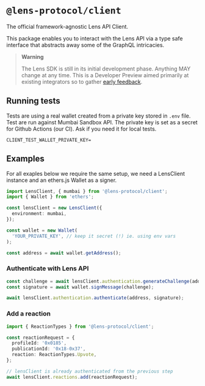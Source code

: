 # `@lens-protocol/client`

The official framework-agnostic Lens API Client.

This package enables you to interact with the Lens API via a type safe interface that abstracts away some of the GraphQL intricacies.

> **Warning**
>
> The Lens SDK is still in its initial development phase. Anything MAY change at any time.
> This is a Developer Preview aimed primarily at existing integrators so to gather [early feedback](https://github.com/lens-protocol/lens-sdk/discussions/48).

## Running tests

Tests are using a real wallet created from a private key stored in `.env` file. Test are run against Mumbai Sandbox API. The private key is set as a secret for Github Actions (our CI). Ask if you need it for local tests.

```
CLIENT_TEST_WALLET_PRIVATE_KEY=
```

## Examples

For all exaples below we require the same setup, we need a LensClient instance and an ethers.js Wallet as a signer.

```ts
import LensClient, { mumbai } from '@lens-protocol/client';
import { Wallet } from 'ethers';

const lensClient = new LensClient({
  environment: mumbai,
});

const wallet = new Wallet(
  'YOUR_PRIVATE_KEY', // keep it secret (!) ie. using env vars
);

const address = await wallet.getAddress();
```

### Authenticate with Lens API

```ts
const challenge = await lensClient.authentication.generateChallenge(address);
const signature = await wallet.signMessage(challenge);

await lensClient.authentication.authenticate(address, signature);
```

### Add a reaction

```ts
import { ReactionTypes } from '@lens-protocol/client';

const reactionRequest = {
  profileId: '0x0185',
  publicationId: '0x18-0x37',
  reaction: ReactionTypes.Upvote,
};

// lensClient is already authenticated from the previous step
await lensClient.reactions.add(reactionRequest);
```
